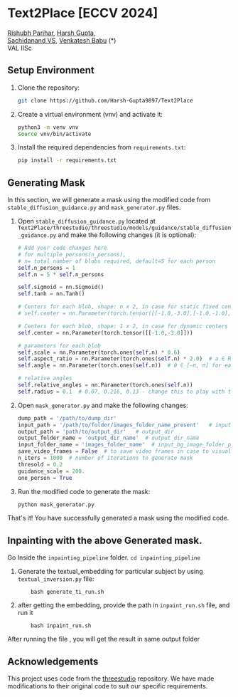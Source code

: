 # Text2Place [ECCV 2024]

<div>
<span class="author-block">
<a href="https://rishubhpar.github.io/" target="_blank">Rishubh Parihar</a></span>,
<span class="author-block"><a href="https://www.linkedin.com/in/harshguptashnd/" target="_blank">Harsh Gupta</a><sup></span>,<br>
<span class="author-block">
  <a href="https://www.linkedin.com/in/sachidanand-v-s-449573201/?originalSubdomain=in" target="_blank">Sachidanand VS</a></span>,
  <span class="author-block">
    <a href="https://scholar.google.com/citations?user=cVg7HrEAAAAJ&hl=en" target="_blank">Venkatesh Babu</a>
  </span> (*)
  </div> 

<div class="is-size-5 publication-authors">
                  <span class="author-block">
                  VAL IISc &nbsp;&nbsp;&nbsp;
</div>


## Setup Environment

1. Clone the repository:
    ```bash
    git clone https://github.com/Harsh-Gupta9897/Text2Place
    ```

2. Create a virtual environment (vnv) and activate it:
    ```bash
    python3 -m venv vnv
    source vnv/bin/activate
    ```

3. Install the required dependencies from `requirements.txt`:
    ```bash
    pip install -r requirements.txt
    ```

## Generating Mask

In this section, we will generate a mask using the modified code from `stable_diffusion_guidance.py` and `mask_generator.py` files.

1. Open `stable_diffusion_guidance.py` located at `Text2Place/threestudio/threestudio/models/guidance/stable_diffusion_guidance.py` and make the following changes (it is optional):
    ```python
    # Add your code changes here
    # for multiple persons(n_persons), 
    # n= total number of blobs required, default=5 for each person
    self.n_persons = 1
    self.n = 5 * self.n_persons      

    self.sigmoid = nn.Sigmoid()
    self.tanh = nn.Tanh()

    # Centers for each blob, shape: n x 2, in case for static fixed centers
    # self.center = nn.Parameter(torch.tensor([[-1.0,-3.0],[-1.0,-1.0],[-1.0,-1.0],[-1.0,-3.0],[-1.0,2.0]]))

    # Centers for each blob, shape: 1 x 2, in case for dynamic centers
    self.center = nn.Parameter(torch.tensor([[-1.0,-3.0]]))

    # parameters for each blob
    self.scale = nn.Parameter(torch.ones(self.n) * 0.6)
    self.aspect_ratio = nn.Parameter(torch.ones(self.n) * 2.0)  # a ∈ R for each blob
    self.angle = nn.Parameter(torch.ones(self.n))  # θ ∈ [−π, π] for each blob

    # relative angles 
    self.relative_angles = nn.Parameter(torch.ones(self.n))
    self.radius = 0.1  # 0.07, 0.216, 0.13 - change this to play with the blob parameters
    ```

2. Open `mask_generator.py` and make the following changes:
    ```python
    dump_path = '/path/to/dump_dir'
    input_path = '/path/to/folder/images_folder_name_present'   # input_dir
    output_path = 'path/to/output_dir'   # output_dir
    output_folder_name = 'output_dir_name'  # output_dir_name
    input_folder_name = 'images_folder_name'  # input_bg_image_folder_path
    save_video_frames = False  # to save video frames in case to visualize it
    n_iters = 1000  # number of iterations to generate mask
    thresold = 0.2
    guidance_scale = 200.
    one_person = True
    ```

3. Run the modified code to generate the mask:
    ```bash
    python mask_generator.py
    ```

That's it! You have successfully generated a mask using the modified code.


## Inpainting with the above Generated mask.

Go Inside the `inpainting_pipeline` folder.
    ```cd inpainting_pipeline```


1. Generate the textual_embedding for particular subject by using `textual_inversion.py` file:
    ```
        bash generate_ti_run.sh
    ```

2. after getting the embedding, provide the path in `inpaint_run.sh` file, and run it

    ```
        bash inpaint_run.sh
    ```

After running the file , you will get the result in same output folder


## Acknowledgements

This project uses code from the [threestudio](https://github.com/threestudio/threestudio) repository. We have made modifications to their original code to suit our specific requirements.

